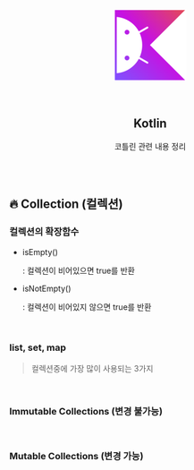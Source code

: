 <div align="center">
  <p>
    <img src="../README.assets/kotlin-hero.png">
  </p>
  <br>
  <h2>Kotlin</h2>
  <p>코틀린 관련 내용 정리</p>
  <br>
  <br>
</div>

## 🔥 Collection (컬렉션)

### 컬렉션의 확장함수

- isEmpty()

  : 컬렉션이 비어있으면 true를 반환

- isNotEmpty()

  : 컬렉션이 비어있지 않으면 true를 반환

<br>

### list, set, map

> 컬렉션중에 가장 많이 사용되는 3가지

<br>

### Immutable Collections (변경 불가능)

<br>

### Mutable Collections (변경 가능)
